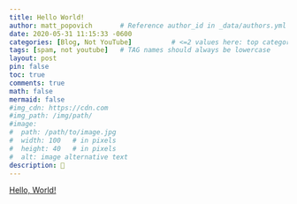 ```yaml
---
title: Hello World!
author: matt_popovich       # Reference author_id in _data/authors.yml
date: 2020-05-31 11:15:33 -0600
categories: [Blog, Not YouTube]          # <=2 values here: top category and sub category
tags: [spam, not youtube]   # TAG names should always be lowercase
layout: post
pin: false
toc: true
comments: true
math: false
mermaid: false
#img_cdn: https://cdn.com
#img_path: /img/path/
#image:
#  path: /path/to/image.jpg
#  width: 100   # in pixels
#  height: 40   # in pixels
#  alt: image alternative text
description: 👋
---
```


[Hello, World!](https://en.wikipedia.org/wiki/%22Hello,_World!%22_program)
